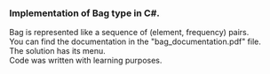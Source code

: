 
<h3>
    Implementation of Bag type in C#.
</h3>
<p>
    Bag is represented like a sequence of (element, frequency) pairs.<br/>
    You can find the documentation in the "bag_documentation.pdf" file.<br/>
    The solution has its menu.<br/>
    Code was written with learning purposes.<br/>
</p>